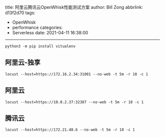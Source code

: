 title: 阿里云腾讯云OpenWhisk性能测试方案
author: Bill Zong
abbrlink: d13f2d70
tags:
  - OpenWhisk
  - performance
categories:
  - Serverless
date: 2021-04-11 16:38:00
---
```
python3 -m pip install vitualenv
```

## 阿里云-独享

```
locust --host=https://172.16.2.34:31001 --no-web -t 5m -r 10 -c 1
```

## 阿里云

```
locust --host=https://10.0.2.37:32387 --no-web -t 5m -r 10 -c 1
```

## 腾讯云

```
locust --host=https://172.21.48.6 --no-web -t 5m -r 10 -c 1
```